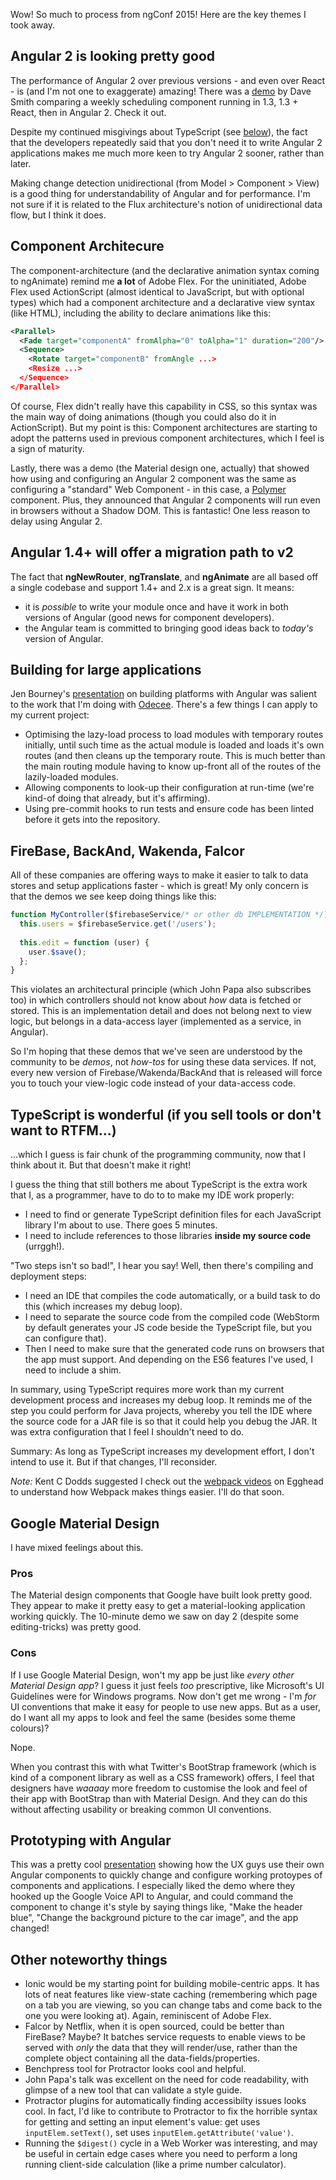 Wow! So much to process from ngConf 2015! Here are the key themes I took away.

## Angular 2 is looking pretty good
The performance of Angular 2 over previous versions - and even over React - is (and I'm not one to exaggerate) amazing! 
There was a [demo](https://www.youtube.com/watch?v=XQM0K6YG18s) by Dave Smith comparing a weekly
scheduling component running in 1.3, 1.3 + React, then in Angular 2. Check it out.

Despite my continued misgivings about TypeScript (see [below](#typescript)), the fact that the developers repeatedly said
that you don't need it to write Angular 2 applications makes me much more keen to try Angular 2 sooner, rather than later.

Making change detection unidirectional (from Model > Component > View) is a good thing for understandability of
Angular and for performance. I'm not sure if it is related to the Flux architecture's notion of unidirectional data flow, but
I think it does.


## Component Architecure
The component-architecture (and the declarative animation syntax coming to ngAnimate) remind me **a lot** of Adobe Flex. 
For the uninitiated, Adobe Flex used ActionScript (almost identical to JavaScript, but with optional types) which had a
component architecture and a declarative view syntax (like HTML), including the ability to declare animations like this:

``` xml
<Parallel>
  <Fade target="componentA" fromAlpha="0" toAlpha="1" duration="200"/>
  <Sequence>
    <Rotate target="componentB" fromAngle ...>
    <Resize ...>
  </Sequence>
</Parallel>
```

Of course, Flex didn't really have this capability in CSS, so this syntax was the main way of doing animations (though you
could also do it in ActionScript). But my point is this: Component architectures are starting to adopt the patterns used in 
previous component architectures, which I feel is a sign of maturity.

Lastly, there was a demo (the Material design one, actually) that showed how using and configuring an Angular 2 component
was the same as configuring a "standard" Web Component - in this case, a [Polymer](https://www.polymer-project.org/) component.
Plus, they announced that Angular 2 components will run even in browsers without a Shadow DOM. This is fantastic! One less
reason to delay using Angular 2.


## Angular 1.4+ will offer a migration path to v2
The fact that **ngNewRouter**, **ngTranslate**, and **ngAnimate** are all based off a single codebase and support
1.4+ and 2.x is a great sign. It means:

- it is *possible* to write your module once and have it work in both versions of Angular (good news for component developers).
- the Angular team is committed to bringing good ideas back to *today's* version of Angular.


## Building for large applications
Jen Bourney's [presentation](http://youtu.be/cVTN8msr5DE?list=PLOETEcp3DkCoNnlhE-7fovYvqwVPrRiY7) on building platforms
with Angular was salient to the work that I'm doing with [Odecee](https://www.odecee.com.au/). There's a few things I can apply to my current project:

- Optimising the lazy-load process to load modules with temporary routes initially, until such time as the actual module
  is loaded and loads it's own routes (and then cleans up the temporary route. This is much better than the main routing
  module having to know up-front all of the routes of the lazily-loaded modules.
- Allowing components to look-up their configuration at run-time (we're kind-of doing that already, but it's affirming).
- Using pre-commit hooks to run tests and ensure code has been linted before it gets into the repository.



## FireBase, BackAnd, Wakenda, Falcor
All of these companies are offering ways to make it easier to talk to data stores and setup applications faster - which is great!
My only concern is that the demos we see keep doing things like this:

``` js
function MyController($firebaseService/* or other db IMPLEMENTATION */) {
  this.users = $firebaseService.get('/users');
  
  this.edit = function (user) {
    user.$save();
  };
}
```

This violates an architectural principle (which John Papa also subscribes too) in which controllers should not know about
*how* data is fetched or stored. This is an implementation detail and does not belong next to view logic, but belongs
in a data-access layer (implemented as a service, in Angular).

So I'm hoping that these demos that we've seen are understood by the community to be *demos*, not *how-tos* for using these
data services. If not, every new version of Firebase/Wakenda/BackAnd that is released will force you to touch your view-logic 
code instead of your data-access code.


<a name="typescript"></a>

## TypeScript is wonderful (if you sell tools or don't want to RTFM...)
...which I guess is fair chunk of the programming community, now that I think about it. But that doesn't make it right!

I guess the thing that still bothers me about TypeScript is the extra work that I, as a programmer, have to do to to make my
IDE work properly:

- I need to find or generate TypeScript definition files for each JavaScript library I'm about to use. There goes 5 minutes.
- I need to include references to those libraries **inside my source code** (urrggh!).

"Two steps isn't so bad!", I hear you say! Well, then there's compiling and deployment steps:

- I need an IDE that compiles the code automatically, or a build task to do this (which increases my debug loop).
- I need to separate the source code from the compiled code (WebStorm by default generates your JS code beside the TypeScript
  file, but you can configure that).
- Then I need to make sure that the generated code runs on browsers that the app must support. And depending on the ES6
  features I've used, I need to include a shim.
  
In summary, using TypeScript requires more work than my current development process and increases my debug loop. It reminds 
me of the step you could perform for Java projects, whereby you tell the IDE where the source code for a JAR file is so
that it could help you debug the JAR. It was extra configuration that I feel I shouldn't need to do.

Summary: As long as TypeScript increases my development effort, I don't intend to use it. But if that changes, I'll reconsider.

*Note:* Kent C Dodds suggested I check out the [webpack videos](https://egghead.io/search?q=webpack) on Egghead to understand how Webpack makes things easier. I'll do that soon.


## Google Material Design
I have mixed feelings about this. 

### Pros
The Material design components that Google have built look pretty good. They appear to make it pretty easy to get a material-looking
application working quickly. The 10-minute demo we saw on day 2 (despite some editing-tricks) was pretty good.

### Cons
If I use Google Material Design, won't my app be just like *every other Material Design app*? I guess it just feels *too* prescriptive, 
like Microsoft's UI Guidelines were for Windows programs. Now don't get me wrong - I'm *for* UI conventions that make it
easy for people to use new apps. But as a user, do I want all my apps to look and feel the same (besides some theme colours)? 

Nope. 

When you contrast this with what Twitter's BootStrap framework (which is kind of a component library as well as a CSS framework) offers, I 
feel that designers have *waaaay* more freedom to customise the look and feel of their app with BootStrap than with Material Design. 
And they can do this without affecting usability or breaking common UI conventions.


## Prototyping with Angular 
This was a pretty cool [presentation](http://youtu.be/ufZpHuiyepg?list=PLOETEcp3DkCoNnlhE-7fovYvqwVPrRiY7) showing how the
UX guys use their own Angular components to quickly change and configure working protoypes of components and applications.
I especially liked the demo where they hooked up the Google Voice API to Angular, and could command the component to
change it's style by saying things like, "Make the header blue", "Change the background picture to the car image", and the app changed!


## Other noteworthy things
- Ionic would be my starting point for building mobile-centric apps. It has lots of neat features like view-state caching 
  (remembering which page on a tab you are viewing, so you can change tabs and come back to the one you were looking at). Again, reminiscent of Adobe Flex.
- Falcor by Netflix, when it is open sourced, could be better than FireBase? Maybe? It batches service requests to enable
  views to be served with *only* the data that they will render/use, rather than the complete object containing all the data-fields/properties.
- Benchpress tool for Protractor looks cool and helpful.
- John Papa's talk was excellent on the need for code readability, with glimpse of a new tool that can validate a style guide.
- Protractor plugins for automatically finding accessibilty issues looks cool. In fact, I'd like to contribute to Protractor to fix the horrible syntax for getting and setting an input element's
    value: get uses `inputElem.setText()`, set uses `inputElem.getAttribute('value')`.
- Running the `$digest()` cycle in a Web Worker was interesting, and may be useful in certain edge cases where you need to perform a long running client-side calculation (like a prime number calculator).
